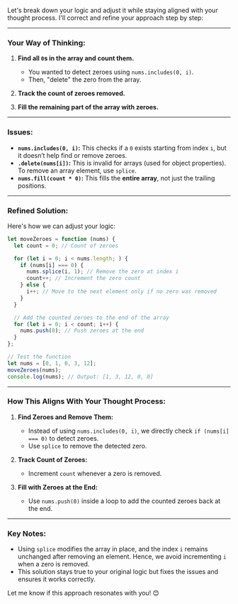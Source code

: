 Let's break down your logic and adjust it while staying aligned with your thought process. I'll correct and refine your approach step by step:

---

### Your Way of Thinking:

1. **Find all `0`s in the array and count them.**

   - You wanted to detect zeroes using `nums.includes(0, i)`.
   - Then, "delete" the zero from the array.

2. **Track the count of zeroes removed.**

3. **Fill the remaining part of the array with zeroes.**

---

### Issues:

- **`nums.includes(0, i)`:** This checks if a `0` exists starting from index `i`, but it doesn’t help find or remove zeroes.
- **`.delete(nums[i])`:** This is invalid for arrays (used for object properties). To remove an array element, use `splice`.
- **`nums.fill(count * 0)`:** This fills the **entire array**, not just the trailing positions.

---

### Refined Solution:

Here's how we can adjust your logic:

```javascript
let moveZeroes = function (nums) {
  let count = 0; // Count of zeroes

  for (let i = 0; i < nums.length; ) {
    if (nums[i] === 0) {
      nums.splice(i, 1); // Remove the zero at index i
      count++; // Increment the zero count
    } else {
      i++; // Move to the next element only if no zero was removed
    }
  }

  // Add the counted zeroes to the end of the array
  for (let i = 0; i < count; i++) {
    nums.push(0); // Push zeroes at the end
  }
};

// Test the function
let nums = [0, 1, 0, 3, 12];
moveZeroes(nums);
console.log(nums); // Output: [1, 3, 12, 0, 0]
```

---

### How This Aligns With Your Thought Process:

1. **Find Zeroes and Remove Them:**

   - Instead of using `nums.includes(0, i)`, we directly check `if (nums[i] === 0)` to detect zeroes.
   - Use `splice` to remove the detected zero.

2. **Track Count of Zeroes:**

   - Increment `count` whenever a zero is removed.

3. **Fill with Zeroes at the End:**
   - Use `nums.push(0)` inside a loop to add the counted zeroes back at the end.

---

### Key Notes:

- Using `splice` modifies the array in place, and the index `i` remains unchanged after removing an element. Hence, we avoid incrementing `i` when a zero is removed.
- This solution stays true to your original logic but fixes the issues and ensures it works correctly.

Let me know if this approach resonates with you! 😊
